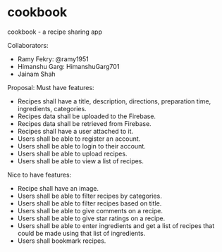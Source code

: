 # cookbook
cookbook - a recipe sharing app


Collaborators:
 - Ramy Fekry: @ramy1951
 - Himanshu Garg: HimanshuGarg701
 - Jainam Shah

Proposal:
Must have features:
 - Recipes shall have a title, description, directions, preparation time, ingredients, categories.
 - Recipes data shall be uploaded to the Firebase.
 - Recipes data shall be retrieved from Firebase.
 - Recipes shall have a user attached to it.
 - Users shall be able to register an account.
 - Users shall be able to login to their account.
 - Users shall be able to upload recipes.
 - Users shall be able to view a list of recipes.


Nice to have features:
 - Recipe shall have an image.
 - Users shall be able to filter recipes by categories.
 - Users shall be able to filter recipes based on title.
 - Users shall be able to give comments on a recipe.
 - Users shall be able to give star ratings on a recipe.
 - Users shall be able to enter ingredients and get a list of recipes that could be made using that list of ingredients.
 - Users shall bookmark recipes.
